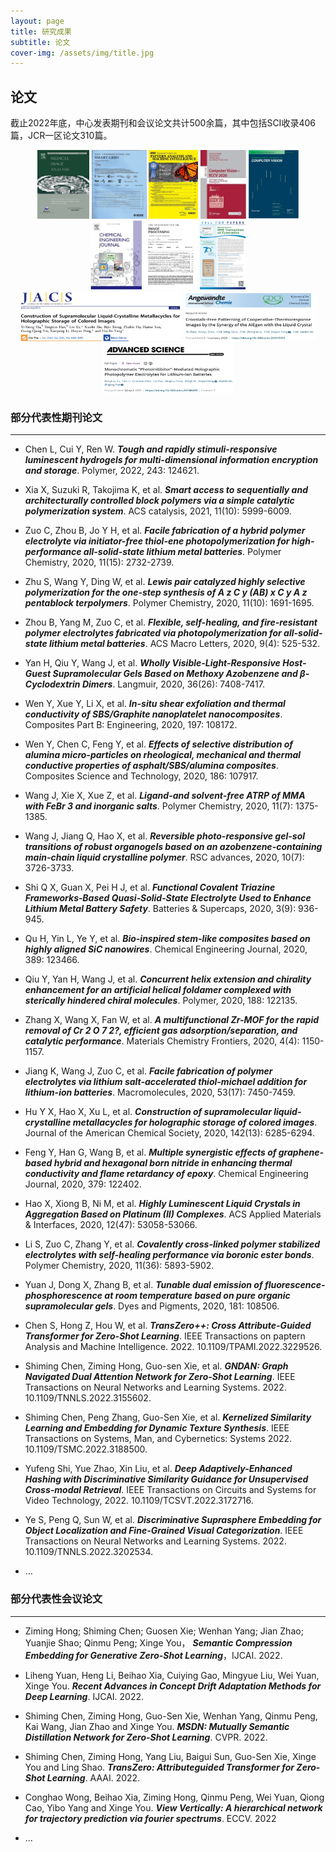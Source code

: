 ```yaml
---
layout: page
title: 研究成果
subtitle: 论文
cover-img: /assets/img/title.jpg
---
```

<!--
 * @Author: Conghao Wong
 * @Date: 2023-03-08 19:13:03
 * @LastEditors: Conghao Wong
 * @LastEditTime: 2023-03-13 09:26:04
 * @Description: file content
 * @Github: https://cocoon2wong.github.io
 * Copyright 2023 Conghao Wong, All Rights Reserved.
-->

<link rel="stylesheet" type="text/css" href="/assets/css/user.css">

## 论文

截止2022年底，中心发表期刊和会议论文共计500余篇，其中包括SCI收录406篇，JCR一区论文310篇。

<div align="center">
    <img style="height: 110px" src="/assets/img/contributions/pap1.jpg">
    <img style="height: 110px" src="/assets/img/contributions/pap2.png">
    <img style="height: 110px" src="/assets/img/contributions/pap3.png">
    <img style="height: 110px" src="/assets/img/contributions/pap4.png">
    <img style="height: 110px" src="/assets/img/contributions/pap5.png">
    <img style="height: 110px" src="/assets/img/contributions/pap6.png">
    <img style="height: 110px" src="/assets/img/contributions/pap7.png">
    <img style="height: 110px" src="/assets/img/contributions/pap8.png">
    <img style="height: 80px" src="/assets/img/contributions/pap9.png">
    <img style="height: 80px" src="/assets/img/contributions/pap10.png">
    <img style="height: 80px" src="/assets/img/contributions/pap11.png">
</div>

### 部分代表性期刊论文

---

- Chen L, Cui Y, Ren W. ***Tough and rapidly stimuli-responsive luminescent hydrogels for multi-dimensional information encryption and storage***. Polymer, 2022, 243: 124621.

- Xia X, Suzuki R, Takojima K, et al. ***Smart access to sequentially and architecturally controlled block polymers via a simple catalytic polymerization system***. ACS catalysis, 2021, 11(10): 5999-6009.

- Zuo C, Zhou B, Jo Y H, et al. ***Facile fabrication of a hybrid polymer electrolyte via initiator-free thiol-ene photopolymerization for high-performance all-solid-state lithium metal batteries***. Polymer Chemistry, 2020, 11(15): 2732-2739.

- Zhu S, Wang Y, Ding W, et al. ***Lewis pair catalyzed highly selective polymerization for the one-step synthesis of A z C y (AB) x C y A z pentablock terpolymers***. Polymer Chemistry, 2020, 11(10): 1691-1695.

- Zhou B, Yang M, Zuo C, et al. ***Flexible, self-healing, and fire-resistant polymer electrolytes fabricated via photopolymerization for all-solid-state lithium metal batteries***. ACS Macro Letters, 2020, 9(4): 525-532.

- Yan H, Qiu Y, Wang J, et al. ***Wholly Visible-Light-Responsive Host-Guest Supramolecular Gels Based on Methoxy Azobenzene and β-Cyclodextrin Dimers***. Langmuir, 2020, 36(26): 7408-7417.

- Wen Y, Xue Y, Li X, et al. ***In-situ shear exfoliation and thermal conductivity of SBS/Graphite nanoplatelet nanocomposites***. Composites Part B: Engineering, 2020, 197: 108172.

- Wen Y, Chen C, Feng Y, et al. ***Effects of selective distribution of alumina micro-particles on rheological, mechanical and thermal conductive properties of asphalt/SBS/alumina composites***. Composites Science and Technology, 2020, 186: 107917.

- Wang J, Xie X, Xue Z, et al. ***Ligand-and solvent-free ATRP of MMA with FeBr 3 and inorganic salts***. Polymer Chemistry, 2020, 11(7): 1375-1385.

- Wang J, Jiang Q, Hao X, et al. ***Reversible photo-responsive gel-sol transitions of robust organogels based on an azobenzene-containing main-chain liquid crystalline polymer***. RSC advances, 2020, 10(7): 3726-3733.

- Shi Q X, Guan X, Pei H J, et al. ***Functional Covalent Triazine Frameworks‐Based Quasi‐Solid‐State Electrolyte Used to Enhance Lithium Metal Battery Safety***. Batteries & Supercaps, 2020, 3(9): 936-945.

- Qu H, Yin L, Ye Y, et al. ***Bio-inspired stem-like composites based on highly aligned SiC nanowires***. Chemical Engineering Journal, 2020, 389: 123466.

- Qiu Y, Yan H, Wang J, et al. ***Concurrent helix extension and chirality enhancement for an artificial helical foldamer complexed with sterically hindered chiral molecules***. Polymer, 2020, 188: 122135.

- Zhang X, Wang X, Fan W, et al. ***A multifunctional Zr-MOF for the rapid removal of Cr 2 O 7 2?, efficient gas adsorption/separation, and catalytic performance***. Materials Chemistry Frontiers, 2020, 4(4): 1150-1157.

- Jiang K, Wang J, Zuo C, et al. ***Facile fabrication of polymer electrolytes via lithium salt-accelerated thiol-michael addition for lithium-ion batteries***. Macromolecules, 2020, 53(17): 7450-7459.

- Hu Y X, Hao X, Xu L, et al. ***Construction of supramolecular liquid-crystalline metallacycles for holographic storage of colored images***. Journal of the American Chemical Society, 2020, 142(13): 6285-6294.

- Feng Y, Han G, Wang B, et al. ***Multiple synergistic effects of graphene-based hybrid and hexagonal born nitride in enhancing thermal conductivity and flame retardancy of epoxy***. Chemical Engineering Journal, 2020, 379: 122402.

- Hao X, Xiong B, Ni M, et al. ***Highly Luminescent Liquid Crystals in Aggregation Based on Platinum (II) Complexes***. ACS Applied Materials & Interfaces, 2020, 12(47): 53058-53066.

- Li S, Zuo C, Zhang Y, et al. ***Covalently cross-linked polymer stabilized electrolytes with self-healing performance via boronic ester bonds***. Polymer Chemistry, 2020, 11(36): 5893-5902.

- Yuan J, Dong X, Zhang B, et al. ***Tunable dual emission of fluorescence-phosphorescence at room temperature based on pure organic supramolecular gels***. Dyes and Pigments, 2020, 181: 108506.

- Chen S, Hong Z, Hou W, et al. ***TransZero++: Cross Attribute-Guided Transformer for Zero-Shot Learning***. IEEE Transactions on paptern Analysis and Machine Intelligence. 2022. 10.1109/TPAMI.2022.3229526.

- Shiming Chen, Ziming Hong, Guo-sen Xie, et al. ***GNDAN: Graph Navigated Dual Attention Network for Zero-Shot Learning***. IEEE Transactions on Neural Networks and Learning Systems. 2022. 10.1109/TNNLS.2022.3155602.

- Shiming Chen, Peng Zhang, Guo-Sen Xie, et al. ***Kernelized Similarity Learning and Embedding for Dynamic Texture Synthesis***. IEEE Transactions on Systems, Man, and Cybernetics: Systems 2022. 10.1109/TSMC.2022.3188500.

- Yufeng Shi, Yue Zhao, Xin Liu, et al. ***Deep Adaptively-Enhanced Hashing with Discriminative Similarity Guidance for Unsupervised Cross-modal Retrieval***. IEEE Transactions on Circuits and Systems for Video Technology, 2022. 10.1109/TCSVT.2022.3172716.

- Ye S, Peng Q, Sun W, et al. ***Discriminative Suprasphere Embedding for Object Localization and Fine-Grained Visual Categorization***. IEEE Transactions on Neural Networks and Learning Systems. 2022. 10.1109/TNNLS.2022.3202534.


- ...

### 部分代表性会议论文

---


- Ziming Hong; Shiming Chen; Guosen Xie; Wenhan Yang; Jian Zhao; Yuanjie Shao; Qinmu Peng; Xinge You， ***Semantic Compression Embedding for Generative Zero-Shot Learning***，IJCAI. 2022.

- Liheng Yuan, Heng Li, Beihao Xia, Cuiying Gao, Mingyue Liu, Wei Yuan, Xinge You. ***Recent Advances in Concept Drift Adaptation Methods for Deep Learning***. IJCAI. 2022. 

- Shiming Chen, Ziming Hong, Guo-Sen Xie, Wenhan Yang, Qinmu Peng, Kai Wang, Jian Zhao and Xinge You. ***MSDN: Mutually Semantic Distillation Network for Zero-Shot Learning***. CVPR. 2022. 

- Shiming Chen, Ziming Hong, Yang Liu, Baigui Sun, Guo-Sen Xie, Xinge You and Ling Shao. ***TransZero: Attributeguided Transformer for Zero-Shot Learning***. AAAI. 2022.

- Conghao Wong, Beihao Xia, Ziming Hong, Qinmu Peng, Wei Yuan, Qiong Cao, Yibo Yang and Xinge You. ***View Vertically: A hierarchical network for trajectory prediction via fourier spectrums***. ECCV. 2022

- ...

